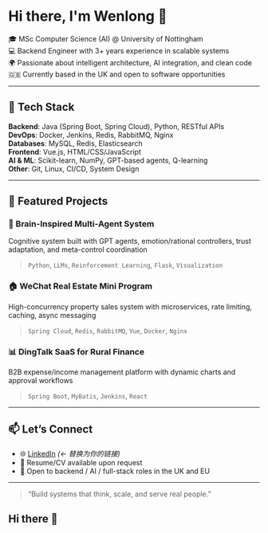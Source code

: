 # Hi there, I'm Wenlong 👋

🎓 MSc Computer Science (AI) @ University of Nottingham  
💻 Backend Engineer with 3+ years experience in scalable systems  
🌍 Passionate about intelligent architecture, AI integration, and clean code  
🇬🇧 Currently based in the UK and open to software opportunities

---

## 🔧 Tech Stack

**Backend**: Java (Spring Boot, Spring Cloud), Python, RESTful APIs  
**DevOps**: Docker, Jenkins, Redis, RabbitMQ, Nginx  
**Databases**: MySQL, Redis, Elasticsearch  
**Frontend**: Vue.js, HTML/CSS/JavaScript  
**AI & ML**: Scikit-learn, NumPy, GPT-based agents, Q-learning  
**Other**: Git, Linux, CI/CD, System Design

---

## 🧠 Featured Projects

### 🧩 Brain-Inspired Multi-Agent System  
Cognitive system built with GPT agents, emotion/rational controllers, trust adaptation, and meta-control coordination  
> `Python`, `LLMs`, `Reinforcement Learning`, `Flask`, `Visualization`

### 🏠 WeChat Real Estate Mini Program  
High-concurrency property sales system with microservices, rate limiting, caching, async messaging  
> `Spring Cloud`, `Redis`, `RabbitMQ`, `Vue`, `Docker`, `Nginx`

### 📊 DingTalk SaaS for Rural Finance  
B2B expense/income management platform with dynamic charts and approval workflows  
> `Spring Boot`, `MyBatis`, `Jenkins`, `React`

---

## 📫 Let’s Connect

- 🌐 [LinkedIn](https://www.linkedin.com/in/你的用户名) *(← 替换为你的链接)*
- 💼 Resume/CV available upon request
- 📍 Open to backend / AI / full-stack roles in the UK and EU

---

> “Build systems that think, scale, and serve real people.”

## Hi there 👋

<!--
**wltang-dev/wltang-dev** is a ✨ _special_ ✨ repository because its `README.md` (this file) appears on your GitHub profile.

Here are some ideas to get you started:

- 🔭 I’m currently working on ...
- 🌱 I’m currently learning ...
- 👯 I’m looking to collaborate on ...
- 🤔 I’m looking for help with ...
- 💬 Ask me about ...
- 📫 How to reach me: ...
- 😄 Pronouns: ...
- ⚡ Fun fact: ...
-->
